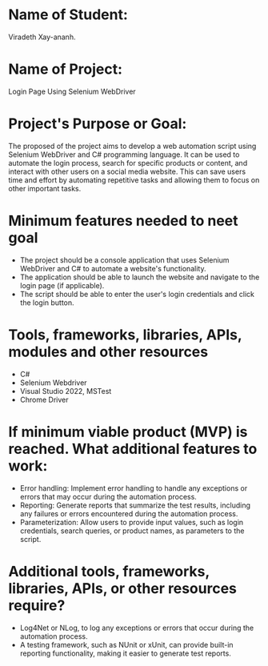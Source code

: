 ﻿

# Name of Student:
Viradeth Xay-ananh.  

# Name of Project:
Login Page Using Selenium WebDriver

# Project's Purpose or Goal: 
The proposed of the project aims to develop a web automation script using Selenium WebDriver and C# programming language.  It can be used to automate the login process, search for specific products or content, and interact with other users on a social media website. This can save users time and effort by automating repetitive tasks and allowing them to focus on other important tasks.

# Minimum features needed to neet goal
* The project should be a console application that uses Selenium WebDriver and C# to automate a website's functionality.
* The application should be able to launch the website and navigate to the login page (if applicable).
* The script should be able to enter the user's login credentials and click the login button.

# Tools, frameworks, libraries, APIs, modules and other resources
* C# 
* Selenium Webdriver
* Visual Studio 2022, MSTest
* Chrome Driver

# If minimum viable product (MVP) is reached.  What additional features to work: 
* Error handling: Implement error handling to handle any exceptions or errors that may occur during the automation process.
* Reporting: Generate reports that summarize the test results, including any failures or errors encountered during the automation process.
* Parameterization: Allow users to provide input values, such as login credentials, search queries, or product names, as parameters to the script.

# Additional tools, frameworks, libraries, APIs, or other resources require?
*  Log4Net or NLog, to log any exceptions or errors that occur during the automation process. 
* A testing framework, such as NUnit or xUnit, can provide built-in reporting functionality, making it easier to generate test reports.

